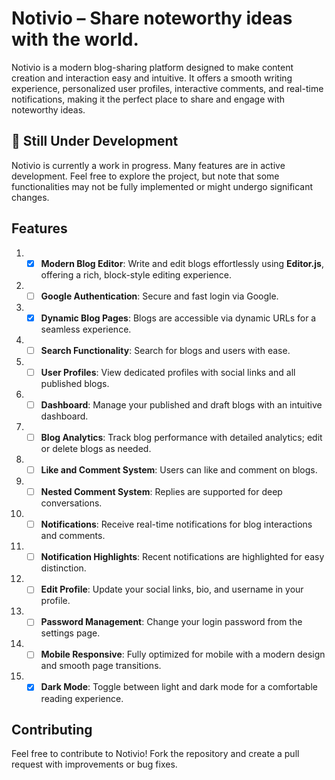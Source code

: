 # Notivio – Share noteworthy ideas with the world.

Notivio is a modern blog-sharing platform designed to make content creation and interaction easy and intuitive. It offers a smooth writing experience, personalized user profiles, interactive comments, and real-time notifications, making it the perfect place to share and engage with noteworthy ideas.

## 🚧 Still Under Development

Notivio is currently a work in progress. Many features are in active development. Feel free to explore the project, but note that some functionalities may not be fully implemented or might undergo significant changes.

## Features

1. - [x] **Modern Blog Editor**: Write and edit blogs effortlessly using **Editor.js**, offering a rich, block-style editing experience.
2. - [ ] **Google Authentication**: Secure and fast login via Google.
3. - [x] **Dynamic Blog Pages**: Blogs are accessible via dynamic URLs for a seamless experience.
4. - [ ] **Search Functionality**: Search for blogs and users with ease.
5. - [ ] **User Profiles**: View dedicated profiles with social links and all published blogs.
6. - [ ] **Dashboard**: Manage your published and draft blogs with an intuitive dashboard.
7. - [ ] **Blog Analytics**: Track blog performance with detailed analytics; edit or delete blogs as needed.
8. - [ ] **Like and Comment System**: Users can like and comment on blogs.
9. - [ ] **Nested Comment System**: Replies are supported for deep conversations.
10. - [ ] **Notifications**: Receive real-time notifications for blog interactions and comments.
11. - [ ] **Notification Highlights**: Recent notifications are highlighted for easy distinction.
12. - [ ] **Edit Profile**: Update your social links, bio, and username in your profile.
13. - [ ] **Password Management**: Change your login password from the settings page.
14. - [ ] **Mobile Responsive**: Fully optimized for mobile with a modern design and smooth page transitions.
15. - [x] **Dark Mode**: Toggle between light and dark mode for a comfortable reading experience.

## Contributing

Feel free to contribute to Notivio! Fork the repository and create a pull request with improvements or bug fixes.
